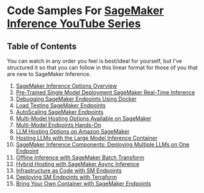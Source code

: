# Code Samples For [SageMaker Inference YouTube Series](https://www.youtube.com/watch?v=omFOOr4elnc&list=PLThJtS7RDkOeo9mpNjFVnIGDyiazAm9Uk)

## Table of Contents
You can watch in any order you feel is best/ideal for yourself, but I've structured it so that you can follow in this linear format for those of you that are new to SageMaker Inference.

1. [SageMaker Inference Options Overview](https://www.youtube.com/watch?v=pVVKqiMiArc&t=12s)
2. [Pre-Trained Single Model Deployment SageMaker Real-Time Inference](https://www.youtube.com/watch?v=omFOOr4elnc&t=924s)
3. [Debugging SageMaker Endpoints Using Docker](https://www.youtube.com/watch?v=UQHufr-DToE)
4. [Load Testing SageMaker Endpoints](https://www.youtube.com/watch?v=ZURoZZbiqj0&t=5s)
5. [AutoScaling SageMaker Endpoints](https://www.youtube.com/watch?v=I_KYnCvREzw&list=PLThJtS7RDkOeo9mpNjFVnIGDyiazAm9Uk&index=5)
6. [Multi-Model Hosting Options Available on SageMaker](https://www.youtube.com/watch?v=egQp4_oWWFM&list=PLThJtS7RDkOeo9mpNjFVnIGDyiazAm9Uk&index=6)
7. [Multi-Model Endpoints Hands-On](https://www.youtube.com/watch?v=hA7Zx9Wf--M&list=PLThJtS7RDkOeo9mpNjFVnIGDyiazAm9Uk&index=7)
8. [LLM Hosting Options on Amazon SageMaker](https://www.youtube.com/watch?v=ofh1Z4aW8Qk)
9. [Hosting LLMs with the Large Model Inference Container](https://www.youtube.com/watch?v=Q-Kz5Yi0QiQ&t=728s)
10. [SageMaker Inference Components: Deploying Multiple LLMs on One Endpoint](https://www.youtube.com/watch?v=RcUNEeUqpNQ&t=1024s)
11. [Offline Inference with SageMaker Batch Transform](https://www.youtube.com/watch?v=qegqCzEerQA&list=PLThJtS7RDkOeo9mpNjFVnIGDyiazAm9Uk&index=11)
12. [Hybrid Hosting with SageMaker Async Inference](https://www.youtube.com/watch?v=7ZMlI9ZNtNI&t=990s)
13. [Infrastructure as Code with SM Endpoints](https://www.youtube.com/watch?v=rIAQ5BppDpk)
14. [Deploying SM Endpoints with Terraform]()
15. [Bring Your Own Container with SageMaker Endpoints]()